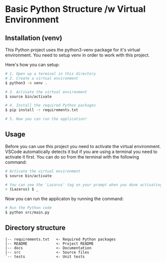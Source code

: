 # Basic Python Structure /w Virtual Environment

## Installation (venv)
This Python project uses the python3-venv package for it's virtual environment. You need to setup venv in order to work with this project.

Here's how you can setup:
```bash
# 1. Open up a terminal in this directory
# 2. Create a virtual environment
$ python3 -m venv .

# 3. Activate the virtual environment
$ source bin/activate

# 4. Install the required Python packages
$ pip install -r requirements.txt

# 5. Now you can run the application!
```

## Usage
Before you can use this project you need to activate the virtual environment. VSCode automatically detects it but if you are using a terminal you need to activate it first. You can do so from the terminal with the following command:
```bash
# Activate the virtual environment
$ source bin/activate

# You can see the 'Lazarus' tag on your prompt when you done activating
> (Lazarus) $ _
```

Now you can run the applicaton by running the command:
```bash
# Run the Python code
$ python src/main.py
```


## Directory structure
```
|-- requirements.txt   <- Required Python packages
|-- README             <- Project README
|-- docs               <- Documentation
|-- src                <- Source files
`-- tests              <- Unit tests
```
